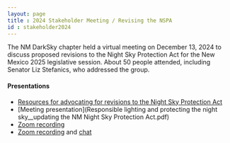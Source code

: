 ```yaml
---
layout: page
title : 2024 Stakeholder Meeting / Revising the NSPA
id : stakeholder2024
---
```


The NM DarkSky chapter held a virtual meeting on December 13, 2024 to discuss proposed revisions to the 
Night Sky Protection Act for the New Mexico 2025 legislative session. About 50 people attended, including
Senator Liz Stefanics, who addressed the group.

#### Presentations
  - [Resources for advocating for revisions to the Night Sky Protection Act](nspa_revisions)
  - [Meeting presentation](Responsible lighting and protecting the night sky__updating the NM Night Sky Protection Act.pdf)
  - [Zoom recording](https://drive.google.com/file/d/1KALMrLeVR_KNdGIxqbgqInWN_BDJGS9v/view?usp=sharing)
  - [Zoom recording](https://drive.google.com/file/d/1KALMrLeVR_KNdGIxqbgqInWN_BDJGS9v/view?usp=sharing) and [chat](https://drive.google.com/file/d/12azwaOZZ2nxKGdDNn-SbDgPDanAQS7Yb/view?usp=sharing)
